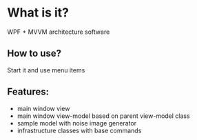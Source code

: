 # What is it?
WPF + MVVM architecture software 
## How to use?
Start it and use menu items
## Features:
- main window view
- main window view-model based on parent view-model class
- sample model with noise image generator
- infrastructure classes with base commands